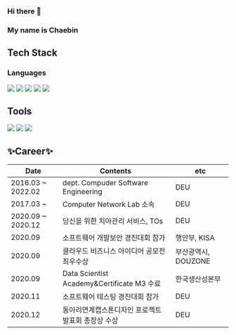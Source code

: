 ### Hi there 👋 
### My name is **Chaebin** 

## Tech Stack
### Languages
<img src="https://img.shields.io/badge/Python-3766AB?style=flat-square&logo=Python&logoColor=white"/></a> 
<img src="https://img.shields.io/badge/Java-CC0000?style=flat-square&logo=JAVA&logoColor=white"/></a> 
<img src="https://img.shields.io/badge/Kotlin-A4C639?style=flat-square&logo=Kotlin&logoColor=white"/></a>
<img src="https://img.shields.io/badge/C-A4C639?style=flat-square&logo=C&logoColor=white"/></a>
<img src="https://img.shields.io/badge/JavaScript-A4C639?style=flat-square&logo=JavaScript&logoColor=white"/></a>

## Tools
<img src="https://img.shields.io/badge/Android-A4C639?style=flat-square&logo=Android&logoColor=white"/></a>
<img src="https://img.shields.io/badge/ROS-A4C639?style=flat-square&logo=ROS&logoColor=white"/></a>
<img src="https://img.shields.io/badge/MySQL-A4C639?style=flat-square&logo=MySQL&logoColor=white"/></a>




## ✨Career✨
| Date | Contents | etc |
| ---  | --- | --- |
| 2016.03 ~ 2022.02 | dept. Compuder Software Engineering | DEU |
| 2017.03 ~ | Computer Network Lab 소속 | DEU |
| 2020.09 ~ 2020.12 | 당신을 위한 치아관리 서비스, TOs | DEU |
| 2020.09 | 소프트웨어 개발보안 경진대회 참가 | 행안부, KISA |
| 2020.09 | 클라우드 비즈니스 아이디어 공모전 최우수상 | 부산광역시, DOUZONE |
| 2020.09 | Data Scientist Academy&Certificate M3 수료 | 한국생산성본부 |
| 2020.11 | 소프트웨어 테스팅 경진대회 참가 | DEU |
| 2020.12 | 동아리연계캡스톤디자인 프로젝트 발표회 총장상 수상 | DEU |
